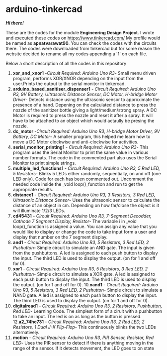 # arduino-tinkercad

_**Hi there!**_

These are the codes for the module **Engineering Design Project**. I wrote and executed these codes on https://www.tinkercad.com/
My profile would be named as **apnatvarawat90**. You can check the codes with the circuits there.
The codes were downloaded from tinkercad but for some reason the website decided to rename all my codes appending a '1' on each file. 

Below a short description of all the codes in this repository
1. **xor_and_xnor1** -_Circuit Required: Arduino Uno R3_- Small menu driven program, performs XOR/XNOR depending on the input from the user.Prints the output to the serial monitor in tinkercad. 
2. **arduino_based_sanitiser_dispenser1** - _Circuit Required: Arduino Uno R3, 9V Battery, Ultrasonic Distance Sensor, DC Motor, H-bridge Motor Driver_- Detects distance using the ultrasonic sensor to approximate the presence of a hand. Depening on the calculated distance to press the nozzle of the sanitizer bottle giving a light/medium/strong spray. A DC Motor is required to press the nozzle and reset it after a spray. It will have to be attached to an object which would actaully be presing the nozzle.
3. **dc_motor** -_Circuit Required: Arduino Uno R3, H-bridge Motor Driver, 9V Battery, DC Motor_- A smaller program, this helped me learn how to move a DC Motor clockwise and anti-clockwise for activities.
4. **serial_monitor_printing1** - _Circuit Required: Arduino Uno R3_- This program uses the Serial Monitor to print the same value in various number formats. The code in  the commented part also uses the Serial Monitor to print simple strings.
5. **multiple_led_functions1** - _Circuit Required: Arduino Uno R3, 5 Red LED, 5 Resistors_- Blinks 5 LEDs either randomly, sequentially, on and off (one LED only). Code for each has been commented out. Uncomment the needed code inside the _void loop()_function and run to get the appropriate results.
6. **distance1** - _Circuit Required: Arduino Uno R3, 3 Resistors, 3 Red LED, Ultrasonic Distance Sensor_- Uses the ultrasonic sensor to calculate the distance of an object in cm. Depending on how far/close the object is it will illuminate 1/2/3 LEDs.
7. **cd45431** - _Circuit Required: Arduino Uno R3, 7-Segment Decodder, Cathode 7 Segment Display, Resistor_- The variable i in _void loop()_function is assigned a value. You can assign any value that you would like to display or change the code to take input form a user and display that number on the 7 segment display.
8. **and1** - _Circuit Required: Arduino Uno R3, 5 Resistors, 3 Red LED, 2 Pushutton_- Simple circuit to simulate an AND gate. The input is given from the pushbuttons. A led is assigned to each push button to display the input. The third LED is used to display the output. (on for 1 and off for 0).  
9. **xor1** - _Circuit Required: Arduino Uno R3, 5 Resistors, 3 Red LED, 2 Pushutton_- Simple circuit to simulate a XOR gate. A led is assigned to each push button to display the input. The third LED is used to display the output. (on for 1 and off for 0).
10.**nand1** - _Circuit Required: Arduino Uno R3, 5 Resistors, 3 Red LED, 2 Pushutton_- Simple circuit to simulate a NAND gate. A led is assigned to each push button to display the input. The third LED is used to display the output. (on for 1 and off for 0).
11. **digitalread1** - _Circuit Required: Arduino Uno R3, 2 Resistors, Pushbutton, Red LED_- Learning Code. The simplest form of a ciruit with a pushbutton to take an input. The led is on as long as the button is pressed.
12.**a2_74hc731** - _Circuit Required: Arduino Uno R3, 2 Red LED, 2 Resistors, 1 Dual J-K Flip-Flop_- This continuously blinks the two LEDs alternatively.
13. **motion** - _Circuit Required: Arduino Uno R3, PIR Sensor, Resistor, Red LED_- Uses the PIR sensor to detect if there is anything moving in the range of the sensor. If it detects movement, the LED goes to on state
